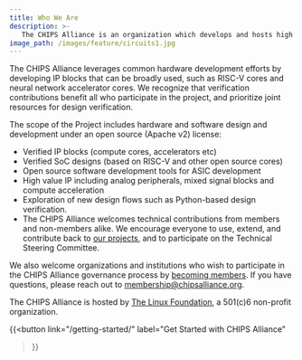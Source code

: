 ```yaml
---
title: Who We Are
description: >-
   The CHIPS Alliance is an organization which develops and hosts high quality, open source hardware code (IP cores), interconnect IP (phy and logical protocols), and open source software development tools for design, verification, and more.  We seek to provide a barrier-free collaborative environment, to lower the cost of developing IP and tools for hardware development.
image_path: /images/feature/circuits1.jpg
---
```


The CHIPS Alliance leverages common hardware development efforts by developing IP blocks that can be broadly used, such as RISC-V cores and neural network accelerator cores.  We recognize that verification contributions benefit all who participate in the project, and prioritize joint resources for design verification.

The scope of the Project includes hardware and software design and development under an open source (Apache v2) license:

- Verified IP blocks (compute cores, accelerators etc)
- Verified SoC designs (based on RISC-V and other open source cores)
- Open source software development tools for ASIC development
- High value IP including analog peripherals, mixed signal blocks and compute acceleration
- Exploration of new design flows such as Python-based design verification.
- The CHIPS Alliance welcomes technical contributions from members and non-members alike.  We encourage everyone to use, extend, and contribute back to [our projects](/projects/), and to participate on the Technical Steering Committee.

We also welcome organizations and institutions who wish to participate in the CHIPS Alliance governance process by [becoming members](/join/).  If you have questions, please reach out to membership@chipsalliance.org.

The CHIPS Alliance is hosted by [The Linux Foundation](https://linuxfoundation.org/), a 501(c)6 non-profit organization.

{{<button
link="/getting-started/"
label="Get Started with CHIPS Alliance"
>}}